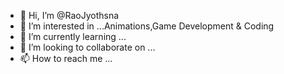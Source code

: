 - 👋 Hi, I’m @RaoJyothsna
- 👀 I’m interested in ...Animations,Game Development & Coding
- 🌱 I’m currently learning ...
- 💞️ I’m looking to collaborate on ...
- 📫 How to reach me ...

<!---
RaoJyothsna/RaoJyothsna is a ✨ special ✨ repository because its `README.md` (this file) appears on your GitHub profile.
You can click the Preview link to take a look at your changes.
--->
